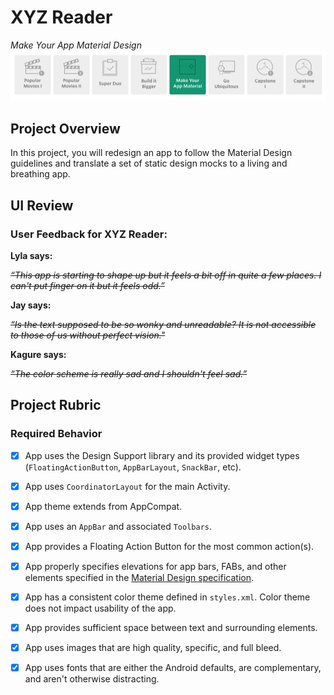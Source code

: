 # XYZ Reader 
*Make Your App Material Design*
![Udacity project list](projects.png)

## Project Overview

In this project, you will redesign an app to follow the Material Design guidelines and translate a set of static design mocks to a living and breathing app.

## UI Review
### User Feedback for XYZ Reader:
**Lyla says:**

*~~“This app is starting to shape up but it feels a bit off in quite a few places. I can't put finger on it but it feels odd.”~~*

**Jay says:**

*~~“Is the text supposed to be so wonky and unreadable? It is not accessible to those of us without perfect vision."~~*

**Kagure says:**

*~~“The color scheme is really sad and I shouldn't feel sad.”~~*

## Project Rubric
### Required Behavior

* [x] App uses the Design Support library and its provided widget types (`FloatingActionButton`, `AppBarLayout`, `SnackBar`, etc).

* [x] App uses `CoordinatorLayout` for the main Activity.

* [x] App theme extends from AppCompat.

* [x] App uses an `AppBar` and associated `Toolbars`.

* [x] App provides a Floating Action Button for the most common action(s).

* [x] App properly specifies elevations for app bars, FABs, and other elements specified in the [Material Design specification](http://www.google.com/design/spec/material-design/introduction.html).

* [x] App has a consistent color theme defined in `styles.xml`. Color theme does not impact usability of the app.

* [x] App provides sufficient space between text and surrounding elements.

* [x] App uses images that are high quality, specific, and full bleed.

* [x] App uses fonts that are either the Android defaults, are complementary, and aren't otherwise distracting.
